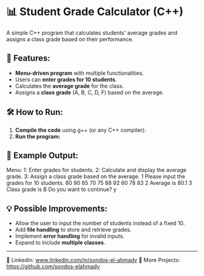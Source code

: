 # 📊 Student Grade Calculator (C++)
A simple C++ program that calculates students' average grades and assigns a class grade based on their performance.  

## 🚀 Features:
- **Menu-driven program** with multiple functionalities.
- Users can **enter grades for 10 students**.
- Calculates the **average grade** for the class.
- Assigns a **class grade** (A, B, C, D, F) based on the average.

## 🛠 How to Run:
1. **Compile the code** using g++ (or any C++ compiler):
2. **Run the program:**
   
## 📝 Example Output:
Menu:
1: Enter grades for students.
2: Calculate and display the average grade.
3: Assign a class grade based on the average.
1
Please input the grades for 10 students.
80 90 85 70 75 88 92 60 78 83
2
Average is 80.1
3
Class grade is B
Do you want to continue? y

## 💡 Possible Improvements:
- Allow the user to input the number of students instead of a fixed 10.  
- Add **file handling** to store and retrieve grades.  
- Implement **error handling** for invalid inputs.  
- Expand to include **multiple classes**.  

---
🔗 Linkedin: www.linkedin.com/in/sondos-el-ahmady
📂 More Projects: https://github.com/sondos-elahmady
